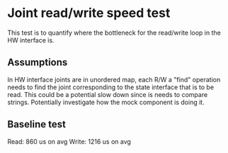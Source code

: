 # Joint read/write speed test
This test is to quantify where the bottleneck for the read/write loop in the HW interface is. 

## Assumptions
In HW interface joints are in unordered map, each R/W a "find" operation needs to find the joint corresponding to the state interface that is to be read. This could be a potential slow down since is needs to compare strings. Potentially investigate how the mock component is doing it.


## Baseline test
Read: 860 us on avg
Write: 1216 us on avg


